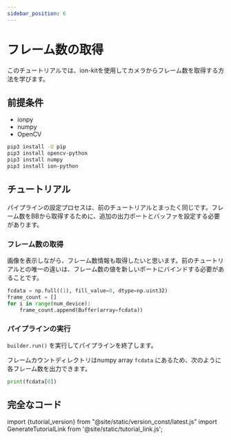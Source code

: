 ```yaml
---
sidebar_position: 6
---
```


# フレーム数の取得

このチュートリアルでは、ion-kitを使用してカメラからフレーム数を取得する方法を学びます。

## 前提条件

* ionpy 
* numpy
* OpenCV

```bash
pip3 install -U pip
pip3 install opencv-python
pip3 install numpy
pip3 install ion-python
```

## チュートリアル

パイプラインの設定プロセスは、前のチュートリアルとまったく同じです。フレーム数をBBから取得するために、追加の出力ポートとバッファを設定する必要があります。

### フレーム数の取得

画像を表示しながら、フレーム数情報も取得したいと思います。前のチュートリアルとの唯一の違いは、フレーム数の値を新しいポートにバインドする必要があることです。

```python
fcdata = np.full((1), fill_value=0, dtype=np.uint32)
frame_count = []
for i in range(num_device):
    frame_count.append(Buffer(array=fcdata))
```

### パイプラインの実行

`builder.run()` を実行してパイプラインを終了します。

フレームカウントディレクトリはnumpy array `fcdata` にあるため、次のように各フレーム数を出力できます。

```python
print(fcdata[0])
```
## 完全なコード

import {tutorial_version} from "@site/static/version_const/latest.js"
import GenerateTutorialLink from '@site/static/tutorial_link.js';

<GenerateTutorialLink language="python" tag={tutorial_version} tutorialfile="tutorial3_getting_frame_count" />